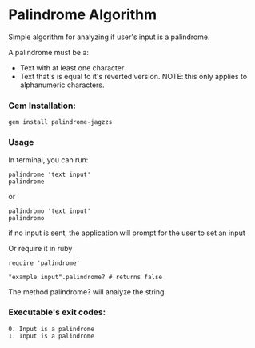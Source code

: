 # Palindrome Algorithm

Simple algorithm for analyzing if user's input is a palindrome.

A palindrome must be a:
* Text with at least one character
* Text that's is equal to it's reverted version. NOTE: this only applies to
  alphanumeric characters.

### Gem Installation:
    gem install palindrome-jagzzs

### Usage
In terminal, you can run:

    palindrome 'text input'
    palindrome

or

    palindromo 'text input'
    palindromo

if no input is sent, the application will prompt for the user to set an input

Or require it in ruby

    require 'palindrome'

    "example input".palindrome? # returns false

The method palindrome? will analyze the string.

### Executable's exit codes:
    0. Input is a palindrome
    1. Input is a palindrome
